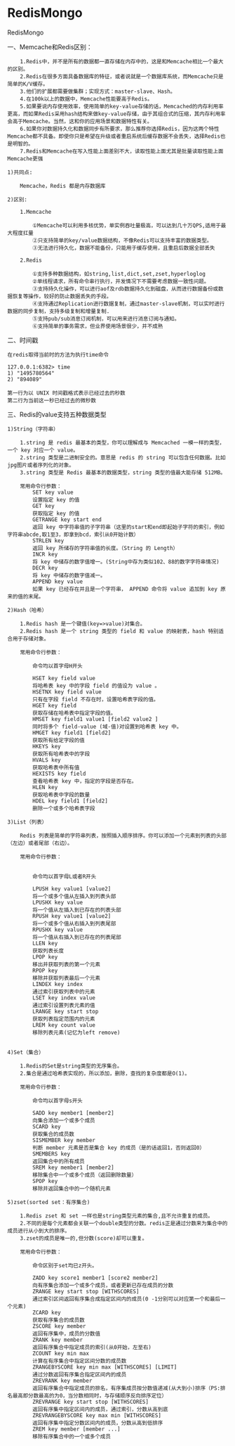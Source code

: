 # RedisMongo
RedisMongo



一、Memcache和Redis区别：

		1.Redis中，并不是所有的数据都一直存储在内存中的，这是和Memcache相比一个最大的区别。
		2.Redis在很多方面具备数据库的特征，或者说就是一个数据库系统，而Memcache只是简单的K/V缓存。
		3.他们的扩展都需要做集群；实现方式：master-slave、Hash。
		4.在100k以上的数据中，Memcache性能要高于Redis。
		5.如果要说内存使用效率，使用简单的key-value存储的话，Memcached的内存利用率更高，而如果Redis采用hash结构来做key-value存储，由于其组合式的压缩，其内存利用率会高于Memcache。当然，这和你的应用场景和数据特性有关。
		6.如果你对数据持久化和数据同步有所要求，那么推荐你选择Redis，因为这两个特性Memcache都不具备。即使你只是希望在升级或者重启系统后缓存数据不会丢失，选择Redis也是明智的。
		7.Redis和Memcache在写入性能上面差别不大，读取性能上面尤其是批量读取性能上面Memcache更强

	1)共同点:
		
		Memcache，Redis 都是内存数据库

	2)区别:
	
		1.Memcache
		
			①Memcache可以利用多核优势，单实例吞吐量极高，可以达到几十万QPS,适用于最大程度扛量
			②只支持简单的key/value数据结构，不像Redis可以支持丰富的数据类型。
			③无法进行持久化，数据不能备份，只能用于缓存使用，且重启后数据全部丢失

		2.Redis

			①支持多种数据结构，如string,list,dict,set,zset,hyperloglog
			②单线程请求，所有命令串行执行，并发情况下不需要考虑数据一致性问题。
			③支持持久化操作，可以进行aof及rdb数据持久化到磁盘，从而进行数据备份或数据恢复等操作，较好的防止数据丢失的手段。
			④支持通过Replication进行数据复制，通过master-slave机制，可以实时进行数据的同步复制，支持多级复制和增量复制.
			⑤支持pub/sub消息订阅机制，可以用来进行消息订阅与通知。
			⑥支持简单的事务需求，但业界使用场景很少，并不成熟
			
二、时间戳

	在redis取得当前时的方法为执行time命令

	127.0.0.1:6382> time
	1) "1495780564"
	2) "894089"

	第一行为以 UNIX 时间戳格式表示已经过去的秒数
	第二行为当前这一秒已经过去的微秒数
			
三、Redis的value支持五种数据类型
		
	1)String（字符串）
	
		1.string 是 redis 最基本的类型，你可以理解成与 Memcached 一模一样的类型，一个 key 对应一个 value。
		2.string 类型是二进制安全的。意思是 redis 的 string 可以包含任何数据。比如jpg图片或者序列化的对象。
		3.string 类型是 Redis 最基本的数据类型，string 类型的值最大能存储 512MB。
		
		常用命令行参数：
			SET key value
			设置指定 key 的值
			GET key
			获取指定 key 的值
			GETRANGE key start end
			返回 key 中字符串值的子字符串（这里的start和end即起始子字符的索引，例如字符串abcde,取1至3，即拿到bcd，索引从0开始计数）
			STRLEN key
			返回 key 所储存的字符串值的长度。（String 的 Length）
			INCR key
			将 key 中储存的数字值增一。(String中存为类似102、88的数字字符串情况)
			DECR key
			将 key 中储存的数字值减一。
			APPEND key value
			如果 key 已经存在并且是一个字符串， APPEND 命令将 value 追加到 key 原来的值的末尾。	
		
	2)Hash（哈希）
	
		1.Redis hash 是一个键值(key=>value)对集合。
		2.Redis hash 是一个 string 类型的 field 和 value 的映射表，hash 特别适合用于存储对象。
	
		常用命令行参数：
		
			命令均以首字母H开头
		
			HSET key field value
			将哈希表 key 中的字段 field 的值设为 value 。
			HSETNX key field value
			只有在字段 field 不存在时，设置哈希表字段的值。
			HGET key field
			获取存储在哈希表中指定字段的值。
			HMSET key field1 value1 [field2 value2 ]
			同时将多个 field-value (域-值)对设置到哈希表 key 中。
			HMGET key field1 [field2]
			获取所有给定字段的值
			HKEYS key
			获取所有哈希表中的字段
			HVALS key
			获取哈希表中所有值
			HEXISTS key field
			查看哈希表 key 中，指定的字段是否存在。
			HLEN key
			获取哈希表中字段的数量
			HDEL key field1 [field2]
			删除一个或多个哈希表字段
	
	3)List（列表）
	
		Redis 列表是简单的字符串列表，按照插入顺序排序。你可以添加一个元素到列表的头部（左边）或者尾部（右边）。
	
		常用命令行参数：
		
		
			命令均以首字母L或者R开头
			
			LPUSH key value1 [value2]
			将一个或多个值从左插入到列表头部
			LPUSHX key value
			将一个值从左插入到已存在的列表头部
			RPUSH key value1 [value2]
			将一个或多个值从右插入到列表尾部
			RPUSHX key value
			将一个值从右插入到已存在的列表尾部
			LLEN key
			获取列表长度
			LPOP key
			移出并获取列表的第一个元素
			RPOP key
			移除并获取列表最后一个元素
			LINDEX key index
			通过索引获取列表中的元素
			LSET key index value
			通过索引设置列表元素的值
			LRANGE key start stop
			获取列表指定范围内的元素
			LREM key count value
			移除列表元素(记忆为left remove)
			
	
	4)Set（集合）
		
		1.Redis的Set是string类型的无序集合。
		2.集合是通过哈希表实现的，所以添加，删除，查找的复杂度都是O(1)。
		
		常用命令行参数：
		
			命令均以首字母s开头
			
			SADD key member1 [member2]
			向集合添加一个或多个成员
			SCARD key
			获取集合的成员数
			SISMEMBER key member
			判断 member 元素是否是集合 key 的成员（是的话返回1，否则返回0）
			SMEMBERS key
			返回集合中的所有成员
			SREM key member1 [member2]
			移除集合中一个或多个成员（返回删除数量）
			SPOP key
			移除并返回集合中的一个随机元素
	
	5)zset(sorted set：有序集合)
		
		1.Redis zset 和 set 一样也是string类型元素的集合,且不允许重复的成员。
		2.不同的是每个元素都会关联一个double类型的分数。redis正是通过分数来为集合中的成员进行从小到大的排序。
		3.zset的成员是唯一的,但分数(score)却可以重复。
		
		常用命令行参数：
		
			命令区别于set均已z开头。
			
			ZADD key score1 member1 [score2 member2]
			向有序集合添加一个或多个成员，或者更新已存在成员的分数
			ZRANGE key start stop [WITHSCORES]
			通过索引区间返回有序集合成指定区间内的成员(0 -1分别可以对应第一个和最后一个元素)
			ZCARD key
			获取有序集合的成员数
			ZSCORE key member
			返回有序集中，成员的分数值
			ZRANK key member
			返回有序集合中指定成员的索引(从0开始，左至右)
			ZCOUNT key min max
			计算在有序集合中指定区间分数的成员数
			ZRANGEBYSCORE key min max [WITHSCORES] [LIMIT]
			通过分数返回有序集合指定区间内的成员
			ZREVRANK key member
			返回有序集合中指定成员的排名，有序集成员按分数值递减(从大到小)排序（PS:排名最高即分数最高的为0，当分数相同时，与存储顺序反向排序定位）
			ZREVRANGE key start stop [WITHSCORES]
			返回有序集中指定区间内的成员，通过索引，分数从高到底
			ZREVRANGEBYSCORE key max min [WITHSCORES]
			返回有序集中指定分数区间内的成员，分数从高到低排序
			ZREM key member [member ...]
			移除有序集合中的一个或多个成员
			
		
	
	
